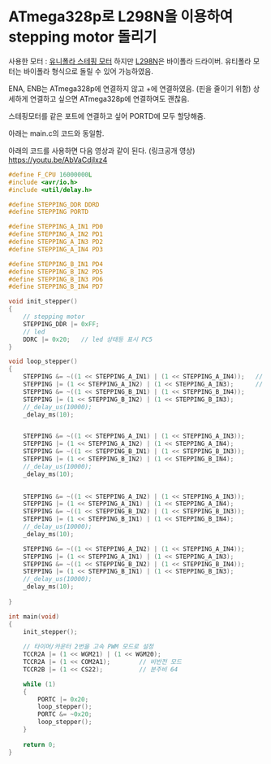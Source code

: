 # ATmega328p로 L298N을 이용하여 stepping motor 돌리기

사용한 모터 : [유니폴라 스테핑 모터](https://www.devicemart.co.kr/goods/view?no=1357347)
하지만 [L298N](https://www.devicemart.co.kr/goods/view?no=1278835)은 바이폴라 드라이버.
유티폴라 모터는 바이폴라 형식으로 돌릴 수 있어 가능하였음.

ENA, ENB는 ATmega328p에 연결하지 않고 +에 연결하였음. (핀을 줄이기 위함)
상세하게 연결하고 싶으면 ATmega328p에 연결하여도 괜찮음.

스테핑모터를 같은 포트에 연결하고 싶어 PORTD에 모두 할당해줌.

아래는 main.c의 코드와 동일함.

아래의 코드를 사용하면 다음 영상과 같이 된다. (링크공개 영상)
https://youtu.be/AbVaCdjIxz4

``` C
#define F_CPU 16000000L
#include <avr/io.h>
#include <util/delay.h>

#define STEPPING_DDR DDRD
#define STEPPING PORTD

#define STEPPING_A_IN1 PD0
#define STEPPING_A_IN2 PD1
#define STEPPING_A_IN3 PD2
#define STEPPING_A_IN4 PD3

#define STEPPING_B_IN1 PD4
#define STEPPING_B_IN2 PD5
#define STEPPING_B_IN3 PD6
#define STEPPING_B_IN4 PD7

void init_stepper()
{
	// stepping motor
	STEPPING_DDR |= 0xFF;
	// led
	DDRC |= 0x20;	// led 상태등 표시 PC5
}

void loop_stepper()
{
	STEPPING &= ~((1 << STEPPING_A_IN1) | (1 << STEPPING_A_IN4));	// low
	STEPPING |= (1 << STEPPING_A_IN2) | (1 << STEPPING_A_IN3);		// high
	STEPPING &= ~((1 << STEPPING_B_IN1) | (1 << STEPPING_B_IN4));
	STEPPING |= (1 << STEPPING_B_IN2) | (1 << STEPPING_B_IN3);
	//_delay_us(10000);
	_delay_ms(10);


	STEPPING &= ~((1 << STEPPING_A_IN1) | (1 << STEPPING_A_IN3));
	STEPPING |= (1 << STEPPING_A_IN2) | (1 << STEPPING_A_IN4);
	STEPPING &= ~((1 << STEPPING_B_IN1) | (1 << STEPPING_B_IN3));
	STEPPING |= (1 << STEPPING_B_IN2) | (1 << STEPPING_B_IN4);
	//_delay_us(10000);
	_delay_ms(10);

	
	STEPPING &= ~((1 << STEPPING_A_IN2) | (1 << STEPPING_A_IN3));
	STEPPING |= (1 << STEPPING_A_IN1) | (1 << STEPPING_A_IN4);
	STEPPING &= ~((1 << STEPPING_B_IN2) | (1 << STEPPING_B_IN3));
	STEPPING |= (1 << STEPPING_B_IN1) | (1 << STEPPING_B_IN4);
	//_delay_us(10000);
	_delay_ms(10);

	STEPPING &= ~((1 << STEPPING_A_IN2) | (1 << STEPPING_A_IN4));
	STEPPING |= (1 << STEPPING_A_IN1) | (1 << STEPPING_A_IN3);
	STEPPING &= ~((1 << STEPPING_B_IN2) | (1 << STEPPING_B_IN4));
	STEPPING |= (1 << STEPPING_B_IN1) | (1 << STEPPING_B_IN3);
	//_delay_us(10000);
	_delay_ms(10);
	
}

int main(void)
{
	init_stepper();
	
	// 타이머/카운터 2번을 고속 PWM 모드로 설정
	TCCR2A |= (1 << WGM21) | (1 << WGM20);
	TCCR2A |= (1 << COM2A1);		// 비반전 모드
	TCCR2B |= (1 << CS22);			// 분주비 64

	while (1)
	{
		PORTC |= 0x20;
		loop_stepper();
		PORTC &= ~0x20;
		loop_stepper();
	}
	
	return 0;
}


```
